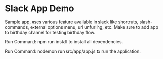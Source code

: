 # Slack App Demo

Sample app, uses various feature available in slack like shortcuts, slash-commands, external options menu, url unfurling, etc.
Make sure to add app to birthday channel for testing birthday flow.

Run Command: npm run install to install all dependencies.

Run Command:  nodemon run src/app/app.js to run the application.
